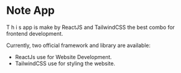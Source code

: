 # Note App

T h i s app is make by ReactJS and TailwindCSS the best combo for frontend development.

Currently, two official framework and library are available:

- ReactJs use for Website Development.
- TailwindCSS use for styling the website.
